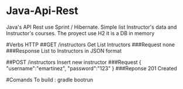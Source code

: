 # Java-Api-Rest
Java's API Rest use Sprint / Hibernate. Simple list Instructor's data and Instructor's courses.
The proyect use H2 it is a DB in memory 

#Verbs HTTP
##GET /instructors 
Get List Intructors
###Request
none
###Response
List to Instructors in JSON format

##POST /instructors
Insert new instructor
###Request
{
"username":"emartinez",
"password":"123"
}
###Reponse
201 Created

#Comands
To build : gradle bootrun
